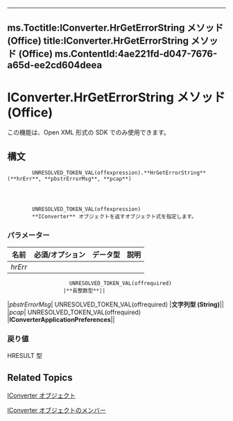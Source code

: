 

---
ms.Toctitle:IConverter.HrGetErrorString メソッド (Office)
title:IConverter.HrGetErrorString メソッド (Office)
ms.ContentId:4ae221fd-d047-7676-a65d-ee2cd604deea
---
# IConverter.HrGetErrorString メソッド (Office)




この機能は、Open XML 形式の SDK でのみ使用できます。

## 構文

            UNRESOLVED_TOKEN_VAL(offexpression).**HrGetErrorString**(**hrErr**, **pbstrErrorMsg**, **pcap**)




            UNRESOLVED_TOKEN_VAL(offexpression)
            **IConverter** オブジェクトを返すオブジェクト式を指定します。

### パラメーター

|**名前**|**必須/オプション**|**データ型**|**説明**|
|---|---|---|---|
|*hrErr*|
                        UNRESOLVED_TOKEN_VAL(offrequired)
                      |**長整数型**||
|*pbstrErrorMsg*|
                        UNRESOLVED_TOKEN_VAL(offrequired)
                      |**文字列型 (String)**||
|*pcap*|
                        UNRESOLVED_TOKEN_VAL(offrequired)
                      |**IConverterApplicationPreferences**||



### 戻り値
HRESULT 型





## Related Topics

[IConverter オブジェクト](3f6180eb-c007-f915-6223-b93f485e09ef.md)

[IConverter オブジェクトのメンバー](c8396dba-f980-18a2-0b17-29164446dc5b.md)





